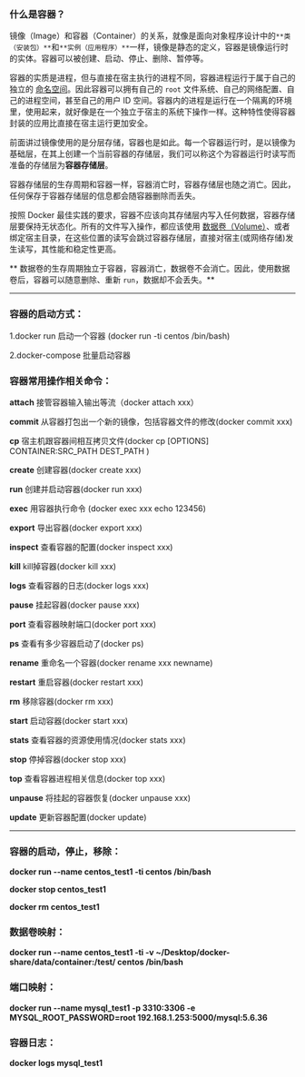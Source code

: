 ### **什么是容器？**

 镜像（Image）和容器（Container）的关系，就像是面向对象程序设计中的`**类（安装包）**`和`**实例（应用程序）**`一样，镜像是静态的定义，容器是镜像运行时的实体。容器可以被创建、启动、停止、删除、暂停等。

 容器的实质是进程，但与直接在宿主执行的进程不同，容器进程运行于属于自己的独立的 [命名空间](https://en.wikipedia.org/wiki/Linux_namespaces)。因此容器可以拥有自己的 `root` 文件系统、自己的网络配置、自己的进程空间，甚至自己的用户 ID 空间。容器内的进程是运行在一个隔离的环境里，使用起来，就好像是在一个独立于宿主的系统下操作一样。这种特性使得容器封装的应用比直接在宿主运行更加安全。

 前面讲过镜像使用的是分层存储，容器也是如此。每一个容器运行时，是以镜像为基础层，在其上创建一个当前容器的存储层，我们可以称这个为容器运行时读写而准备的存储层为**容器存储层**。

 容器存储层的生存周期和容器一样，容器消亡时，容器存储层也随之消亡。因此，任何保存于容器存储层的信息都会随容器删除而丢失。

 按照 Docker 最佳实践的要求，容器不应该向其存储层内写入任何数据，容器存储层要保持无状态化。所有的文件写入操作，都应该使用 [数据卷（Volume）](https://docs.docker.com/engine/tutorials/dockervolumes/)、或者绑定宿主目录，在这些位置的读写会跳过容器存储层，直接对宿主(或网络存储)发生读写，其性能和稳定性更高。

** 数据卷的生存周期独立于容器，容器消亡，数据卷不会消亡。因此，使用数据卷后，容器可以随意删除、重新 `run`，数据却不会丢失。**

---

### 容器的启动方式：

1.docker run 启动一个容器 (docker run -ti centos /bin/bash)

2.docker-compose 批量启动容器

### **容器常用操作相关命令：**

 **attach** 接管容器输入输出等流（docker attach xxx）

 **commit** 从容器打包出一个新的镜像，包括容器文件的修改(docker commit xxx)

 **cp** 宿主机跟容器间相互拷贝文件(docker cp [OPTIONS] CONTAINER:SRC\_PATH DEST\_PATH )

 **create** 创建容器(docker create xxx)

 **run** 创建并启动容器(docker run xxx)

 **exec** 用容器执行命令 (docker exec xxx echo 123456)

 **export** 导出容器(docker export xxx)

 **inspect** 查看容器的配置(docker inspect xxx)

 **kill** kill掉容器(docker kill xxx)

 **logs** 查看容器的日志(docker logs xxx)

 **pause** 挂起容器(docker pause xxx)

 **port** 查看容器映射端口(docker port xxx)

 **ps** 查看有多少容器启动了(docker ps)

 **rename** 重命名一个容器(docker rename xxx newname)

 **restart** 重启容器(docker restart xxx)

 **rm** 移除容器(docker rm xxx)

 **start** 启动容器(docker start xxx)

 **stats** 查看容器的资源使用情况(docker stats xxx)

 **stop** 停掉容器(docker stop xxx)

 **top** 查看容器进程相关信息(docker top xxx)

 **unpause** 将挂起的容器恢复(docker unpause xxx)

 **update** 更新容器配置(docker update)

---

### 容器的启动，停止，移除：

**docker run --name centos\_test1 -ti centos /bin/bash**

**docker stop centos\_test1**

**docker rm centos\_test1**

### 数据卷映射：

**docker run --name centos\_test1 -ti -v ~/Desktop/docker-share/data/container:/test/ centos /bin/bash**

### 端口映射：

**docker run --name mysql\_test1 -p 3310:3306 -e MYSQL\_ROOT\_PASSWORD=root 192.168.1.253:5000/mysql:5.6.36**

### 容器日志：

**docker logs mysql\_test1**
